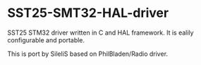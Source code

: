 # SST25-SMT32-HAL-driver
SST25 STM32 driver written in C and HAL framework. It is ealily configurable and portable.

This is port by SileliS based on PhilBladen/Radio driver.
